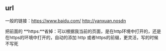 ## url
一般的链接：https://www.baidu.com/  http://yanxuan.nosdn

把前面的 **https:**省掉：可以根据我当前的页面，是在http环境中打开的，还是在https的环境中打开的，自动的添加 http 或者https的前缀，更灵活，写的时候不写死